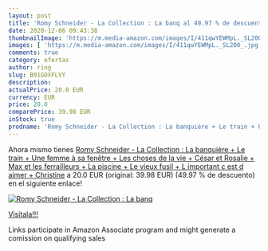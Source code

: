 ```yaml
---
layout: post
title: 'Romy Schneider - La Collection : La banq al 49.97 % de descuento'
date: 2020-12-06 09:43:38
thumbnailImage: 'https://m.media-amazon.com/images/I/411qwYEWMpL._SL200_.jpg'
images: [ 'https://m.media-amazon.com/images/I/411qwYEWMpL._SL200_.jpg' ]
comments: true
category: ofertas
author: ring
slug: B01GOXFLVY
description:
actualPrice: 20.0 EUR
currency: EUR
price: 20.0
comparePrice: 39.98 EUR
inStock: true
prodname: 'Romy Schneider - La Collection : La banquière + Le train + Une femme à sa fenêtre + Les choses de la vie + César et Rosalie + Max et les ferrailleurs + La piscine + Le vieux fusil + L important c est d aimer + Christine'
---
```


Ahora mismo tienes [Romy Schneider - La Collection : La banquière + Le train + Une femme à sa fenêtre + Les choses de la vie + César et Rosalie + Max et les ferrailleurs + La piscine + Le vieux fusil + L important c est d aimer + Christine](https://www.amazon.fr/dp/B01GOXFLVY/?tag=tolees0d-21) a 20.0 EUR (original: 39.98 EUR) (49.97 %  de descuento) en el siguiente enlace!

[![Romy Schneider - La Collection : La banq](https://m.media-amazon.com/images/I/411qwYEWMpL._SL200_.jpg)](https://www.amazon.fr/dp/B01GOXFLVY/?tag=tolees0d-21)

[Visítala!!!](https://www.amazon.fr/dp/B01GOXFLVY/?tag=tolees0d-21)

Links participate in Amazon Associate program and might generate a comission on qualifying sales
